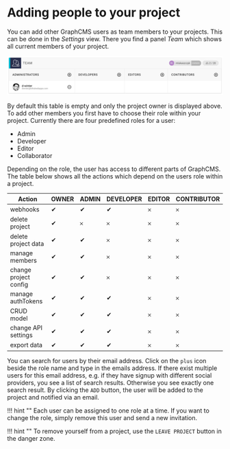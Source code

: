 # Adding people to your project

You can add other GraphCMS users as team members to your projects. This can be done in the _Settings_ view. There you find a panel _Team_ which shows all current members of your project.

![Screenshot](../img/guides/addTeamMembers.png)

By default this table is empty and only the project owner is displayed above.
To add other members you first have to choose their role within your project. Currently there are four predefined roles for a user:

* Admin
* Developer
* Editor
* Collaborator

Depending on the role, the user has access to different parts of GraphCMS. The table below shows all the actions which depend on the users role within a project.

|Action | OWNER | ADMIN | DEVELOPER | EDITOR | CONTRIBUTOR |
| -------- | ------- | -- | ------- | --- | --- |
| webhooks | ✔ | ✔  | ✔ | 𐄂 | 𐄂 | 𐄂 |
| delete project | ✔ | 𐄂 | 𐄂 | 𐄂 | 𐄂 | 𐄂 |
| delete project data | ✔ | ✔ | 𐄂 | 𐄂 | 𐄂 | 𐄂 |
| manage members | ✔ | ✔ | 𐄂 | 𐄂 | 𐄂 | 𐄂 |
| change project config | ✔ | ✔ | 𐄂 | 𐄂 | 𐄂 | 𐄂 |
| manage authTokens | ✔ | ✔ | ✔ | 𐄂 | 𐄂 | 𐄂 |
| CRUD model | ✔ | ✔ | ✔ | 𐄂 | 𐄂 | 𐄂 |
| change API settings | ✔ | ✔ | ✔ | 𐄂 | 𐄂 | 𐄂 |
| export data | ✔ | ✔ | ✔ | 𐄂 | 𐄂 | 𐄂 |

You can search for users by their email address. Click on the `plus` icon beside the role name and type in the emails address.
If there exist multiple users for this email address, e.g. if they have signup with different social providers, you see a list of search results. Otherwise you see exactly one search result. By clicking the `ADD` button, the user will be added to the project and notified via an email.

!!! hint ""
    Each user can be assigned to one role at a time. If you want to change the role, simply remove this user and send a new invitation.

!!! hint ""
    To remove yourself from a project, use the `LEAVE PROJECT` button in the danger zone.
